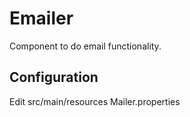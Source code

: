 # Emailer
Component to do email functionality.

## Configuration
Edit src/main/resources Mailer.properties

